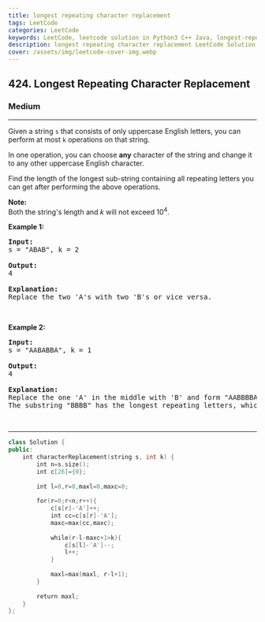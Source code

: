 ```yaml
---
title: longest repeating character replacement
tags: LeetCode
categories: LeetCode
keywords: LeetCode, leetcode solution in Python3 C++ Java, longest-repeating-character-replacement solution
description: longest repeating character replacement LeetCode Solution Explained
cover: /assets/img/leetcode-cover-img.webp
---
```





<h2>424. Longest Repeating Character Replacement</h2><h3>Medium</h3><hr><div><p>Given a string <code>s</code>&nbsp;that consists of only uppercase English letters, you can perform at most <code>k</code> operations on that string.</p>

<p>In one operation, you can choose <strong>any</strong> character of the string and change it to any other uppercase English character.</p>

<p>Find the length of the longest sub-string containing all repeating letters you can get after performing the above operations.</p>

<p><b>Note:</b><br>
Both the string's length and <i>k</i> will not exceed 10<sup>4</sup>.</p>

<p><b>Example 1:</b></p>

<pre><b>Input:</b>
s = "ABAB", k = 2

<b>Output:</b>
4

<b>Explanation:</b>
Replace the two 'A's with two 'B's or vice versa.
</pre>

<p>&nbsp;</p>

<p><b>Example 2:</b></p>

<pre><b>Input:</b>
s = "AABABBA", k = 1

<b>Output:</b>
4

<b>Explanation:</b>
Replace the one 'A' in the middle with 'B' and form "AABBBBA".
The substring "BBBB" has the longest repeating letters, which is 4.
</pre>

<p>&nbsp;</p>
</div>

---




```cpp
class Solution {
public:
    int characterReplacement(string s, int k) {
        int n=s.size();
        int c[26]={0};
        
        int l=0,r=0,maxl=0,maxc=0;
        
        for(r=0;r<n;r++){
            c[s[r]-'A']++;
            int cc=c[s[r]-'A'];
            maxc=max(cc,maxc);
            
            while(r-l-maxc+1>k){
                c[s[l]-'A']--;
                l++;
            }
            
            maxl=max(maxl, r-l+1);
        }
        
        return maxl;
    }
};

```
